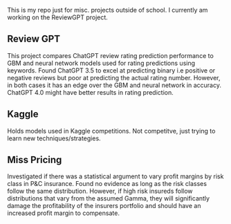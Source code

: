 This is my repo just for misc. projects outside of school. I currently am working on the ReviewGPT project.

## Review GPT
This project compares ChatGPT review rating prediction performance to GBM and neural network models used for rating predictions using keywords. Found ChatGPT 3.5 to excel at predicting binary i.e positive or negative reviews but poor at predicting
the actual rating number. However, in both cases it has an edge over the GBM and neural network in accuracy. ChatGPT 4.0 might have better results in rating prediction.

## Kaggle
Holds models used in Kaggle competitions. Not competitve, just trying to learn new techniques/strategies.

## Miss Pricing
Investigated if there was a statistical argument to vary profit margins by risk class in P&C insurance. Found no evidence as long as the risk classes follow the same distribution. However, if high risk insureds
follow distributions that vary from the assumed Gamma, they will significantly damage the profitability of the insurers portfolio and should have an increased profit margin to compensate.

